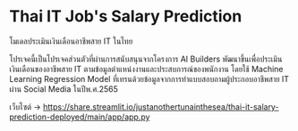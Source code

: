 # Thai IT Job's Salary Prediction
โมเดลประเมินเงินเดือนอาชีพสาย IT ในไทย

โปรเจคนี้เป็นโปรเจคส่วนตัวที่ผ่านการสนับสนุนจากโครงการ AI Builders พัฒนาขึ้นเพื่อประเมินเงินเดือนของอาชีพสาย IT ตามข้อมูลตำแหน่งงานและประสบการณ์ของพนักงาน โดยใช้ Machine Learning Regression Model ที่เทรนด้วยข้อมูลจากการทำแบบสอบถามผู้ประกอบอาชีพสาย IT ผ่าน Social Media ในปีพ.ศ.2565

เว็บไซต์ -> https://share.streamlit.io/justanothertunainthesea/thai-it-salary-prediction-deployed/main/app/app.py
